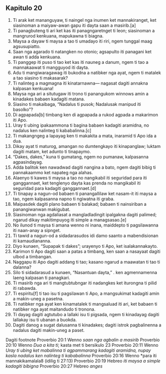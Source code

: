 Kapitulo 20
-----------

1. Ti arak ket mananguyaw, ti naingel nga inumen ket mannakiranget, ket siasinoman a maiyaw-awan gapu iti dayta saan a masirib.[a]
2. Ti panagbuteng ti ari ket kas iti panagngaretnget ti leon;
   siasinoman a mangrurod kenkuana, mapukawna ti biagna.
3. Maysa a dayaw ti maysa a tao ti umadayo iti riri, ngem tunggal maag agsusupiatto.
4. Saan nga agarado ti natangken no otonio;
   agsapulto iti panagani ket awan ti adda kenkuana.
5. Ti panggep iti puso ti tao ket kas iti nauneg a danum, ngem ti tao a mannakaawat ti mangguyod iti dayta.
6. Adu ti mangiwaragawag iti bukodna a natibker nga ayat, ngem ti matalek a tao siasino ti makasarak?
7. Ti nalinteg a magmagna iti kinatarnawna—
   nagasat dagiti annakna kalpasan kenkuana!
8. Maysa nga ari a situtugaw iti trono ti panangukom
   winnows amin a kinadakes babaen kadagiti matana.
9. Siasino ti makaibaga, “Nadalus ti pusok;
   Nadalusak manipud iti basolko”?
10. Di agpapada[b] timbang ken di agpapada a rukod
    agpada a makarimon iti Apo.
11. Uray ti ubing ipakaammona ti bagina babaen kadagiti aramidna, no nadalus ken nalinteg ti kababalinna.[c]
12. Ti makangngeg a lapayag ken ti makakita a mata, inaramid ti Apo ida a dua.
13. Dikay ayat ti maturog, amangan no dumtengkayo iti kinapanglaw;
    luktam dagiti matam, ket adunto ti tinapaymo.
14. “Dakes, dakes,” kuna ti gumatang, ngem no pumanaw, kalpasanna agpasindayag.
15. Adda balitok ken nawadwad dagiti nangina a bato, ngem dagiti bibig ti pannakaammo ket napateg nga alahas.
16. Alaenyo ti kawes ti maysa a tao no nangikabil iti seguridad para iti ganggannaet, ket tenglenyo dayta kas prenda no mangikabil iti seguridad para kadagiti ganggannaet.[d]
17. Ti tinapay a nagun-od babaen ti panangallilaw ket nasam-it iti maysa a tao, ngem kalpasanna napno ti ngiwatna iti graba.
18. Maipasdek dagiti plano babaen ti balakad;
    babaen ti nainsiriban a panangiwanwan makigubat.
19. Siasinoman nga agdaliasat a mangladladingit ipalgakna dagiti palimed;
    ngarud dikay makitimpuyog iti simple a managsasao.[e]
20. No ilunod ti maysa ti amana wenno ni inana, maiddepto ti pagsilawanna iti naan-anay a sipnget.
21. Ti tawid a nagun-od a sidadarasudos idi damo
    saanto a mabendisionan iti kamaudiananna.
22. Diyo kunaen, “Supapak ti dakes”;
    urayenyo ti Apo, ket isalakannakayto.
23. Karimon ti Apo dagiti saan a patas a timbang, ken saan a nasayaat dagiti ulbod a timbangan.
24. Naggapu iti Apo dagiti addang ti tao;
    kasano ngarud a maawatan ti tao ti dalanna?
25. Silo ti sidadarasud a kunaen, “Nasantuan dayta,” .
    ken agmennamenna laeng kalpasan ti panagkari.
26. Ti masirib nga ari ti mangtubtubngar iti nadangkes
    ket iturongna ti pilid iti rabawda.
27. Ti espiritu[f] ti tao isu ti pagsilawan ti Apo, a mangsukimat kadagiti amin a makin-uneg a pasetna.
28. Ti natibker nga ayat ken kinamatalek ti mangsaluad iti ari, ket babaen ti natibker nga ayat maitandudo ti tronona.
29. Ti dayag dagiti agtutubo a lallaki isu ti pigsada, ngem ti kinadayag dagiti lallakay isu ti ubanan a buokda.
30. Dagiti danog a sugat dalusanna ti kinadakes;
    dagiti istrok pagbalinenna a nadalus dagiti makin-uneg a paset.

Dagiti footnote
Proverbio 20:1 Wenno *saan nga agbalin a masirib*
Proverbio 20:10 Wenno *Dua a kita ti*; kasta met ti bersikulo 23
Proverbio 20:11 Wenno *Uray ti ubing ket mabalinna ti agpammarang kadagiti aramidna, nupay kasla nadalus ken nalinteg ti kababalinna*
Proverbio 20:16 Wenno *para iti mannakikamalala8 (idilig ti 27:13)
Proverbio 20:19 Hebreo *iti maysa a simple kadagiti bibigna*
Proverbio 20:27 Hebreo *anges*